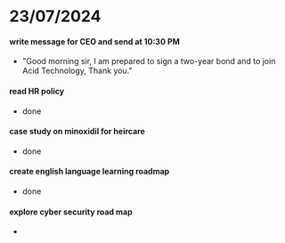 # 23/07/2024

#### write message for CEO and send at 10:30 PM
- "Good morning sir, I am prepared to sign a two-year bond and to join Acid Technology, Thank you."

#### read HR policy
- done

#### case study on minoxidil for heircare
- done

#### create english language learning roadmap
- done

#### explore cyber security road map
-